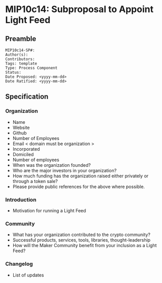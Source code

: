 # MIP10c14: Subproposal to Appoint Light Feed

## Preamble
```
MIP10c14-SP#: 
Author(s):
Contributors:
Tags: template
Type: Process Component
Status:
Date Proposed: <yyyy-mm-dd>
Date Ratified: <yyyy-mm-dd>
``` 

## Specification

### Organization
- Name
- Website
- Github
- Number of Employees
- Email < domain must be organization >
- Incorporated
- Domiciled
- Number of employees
- When was the organization founded?
- Who are the major investors in your organization?
- How much funding has the organization raised either privately or through a token sale?
- Please provide public references for the above where possible.

### Introduction
- Motivation for running a Light Feed

### Community
- What has your organization contributed to the crypto community?
- Successful products, services, tools, libraries, thought-leadership
- How will the Maker Community benefit from your inclusion as a Light Feed?

### Changelog
- List of updates
